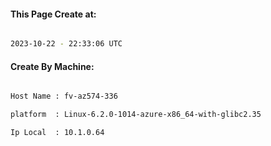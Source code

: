 
   
#### This Page Create at:

```bash

2023-10-22 - 22:33:06 UTC

```

#### Create By Machine:

```bash

Host Name : fv-az574-336

platform  : Linux-6.2.0-1014-azure-x86_64-with-glibc2.35

Ip Local  : 10.1.0.64

```

